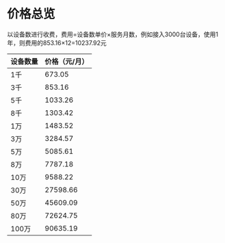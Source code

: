 # 价格总览

以设备数进行收费，费用=设备数单价×服务月数，例如接入3000台设备，使用1年，则费用的853.16×12=10237.92元

| 设备数量 | 价格（元/月） |
|------| -------------------------- |
| 1千   | 673.05                         |
| 3千   | 853.16                        |
| 5千   | 1033.26                        |
| 8千   | 1303.42                        |
| 1万   | 1483.52                        |
| 3万   | 3284.57                        |
| 5万   | 5085.61                        |
| 8万   | 7787.18                        |
| 10万  | 9588.22                        |
| 30万  | 27598.66                        |
| 50万  | 45609.09                        |
| 80万  | 72624.75                        |
| 100万 | 90635.19                        |
